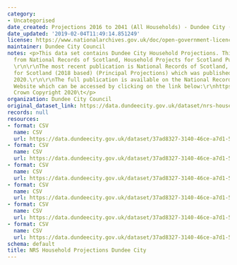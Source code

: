 ```yaml
---
category:
- Uncategorised
date_created: Projections 2016 to 2041 (All Households) - Dundee City (2016 Based)
date_updated: '2019-02-04T11:49:14.851249'
license: https://www.nationalarchives.gov.uk/doc/open-government-licence/version/3/
maintainer: Dundee City Council
notes: <p>This data set contains Dundee City Household Projections. This is sourced
  from National Records of Scotland, Household Projects for Scotland Publication.
  \r\n\r\nThe most recent publication is National Records of Scotland, Household Projects
  for Scotland (2018 based) (Principal Projections) which was published in September
  2020.\r\n\r\nThe full publication is available on the National Records of Scotland
  Website which can be accessed by clicking on the link below:\r\nhttps://www.nrscotland.gov.uk/statistics-and-data/statistics/statistics-by-theme/households/household-projections/2018-based-household-projections\r\n\xa9
  Crown Copyright 2020\t</p>
organization: Dundee City Council
original_dataset_link: https://data.dundeecity.gov.uk/dataset/nrs-household-projections
records: null
resources:
- format: CSV
  name: CSV
  url: https://data.dundeecity.gov.uk/dataset/37ad8327-3140-46ce-a7d1-57ab2e651642/resource/097be211-6b3a-45fd-9157-239d28551aeb/download/dundeecity_household_projections.csv
- format: CSV
  name: CSV
  url: https://data.dundeecity.gov.uk/dataset/37ad8327-3140-46ce-a7d1-57ab2e651642/resource/8bb2c0bc-f7f2-40d3-b183-2392a39046ca/download/dundeecity_household_projections_head_household.csv
- format: CSV
  name: CSV
  url: https://data.dundeecity.gov.uk/dataset/37ad8327-3140-46ce-a7d1-57ab2e651642/resource/b6e92241-d861-4802-9cce-b661b86316a1/download/dundeecity_household_projections_composition.csv
- format: CSV
  name: CSV
  url: https://data.dundeecity.gov.uk/dataset/37ad8327-3140-46ce-a7d1-57ab2e651642/resource/e9afa74e-5f38-4807-a97d-c6de8f64ab41/download/dundee_household_projections_allhholds.csv
- format: CSV
  name: CSV
  url: https://data.dundeecity.gov.uk/dataset/37ad8327-3140-46ce-a7d1-57ab2e651642/resource/4817f825-dfe0-42f9-9a69-074ced4a5871/download/dundee_household_projects_hrp.csv
- format: CSV
  name: CSV
  url: https://data.dundeecity.gov.uk/dataset/37ad8327-3140-46ce-a7d1-57ab2e651642/resource/0a836d5d-c5c9-483e-87d2-93cfc51171c1/download/dundee_household_projections_composition.csv
schema: default
title: NRS Household Projections Dundee City
---
```

